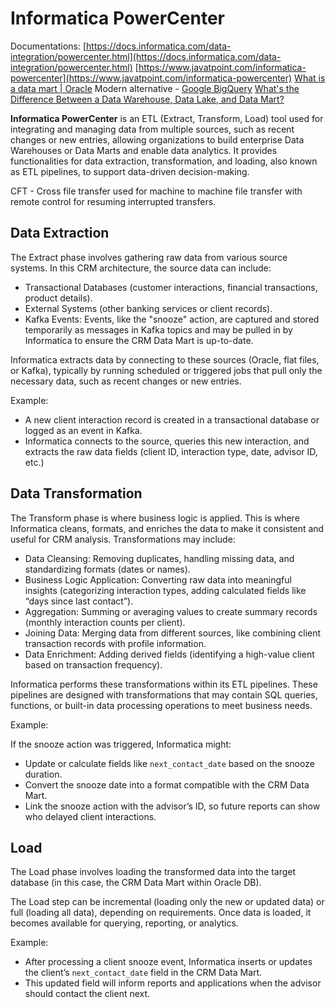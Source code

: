 # Informatica PowerCenter

Documentations:
[https://docs.informatica.com/data-integration/powercenter.html](https://docs.informatica.com/data-integration/powercenter.html)
[https://www.javatpoint.com/informatica-powercenter](https://www.javatpoint.com/informatica-powercenter)
[What is a data mart | Oracle](https://www.oracle.com/autonomous-database/what-is-data-mart/)
Modern alternative - [Google BigQuery](https://cloud.google.com/bigquery/)
[What's the Difference Between a Data Warehouse, Data Lake, and Data Mart?](https://aws.amazon.com/compare/the-difference-between-a-data-warehouse-data-lake-and-data-mart/)

**Informatica PowerCenter** is an ETL (Extract, Transform, Load) tool used for integrating and managing data from multiple sources, such as recent changes or new entries, allowing organizations to build enterprise Data Warehouses or Data Marts and enable data analytics.
It provides functionalities for data extraction, transformation, and loading, also known as ETL pipelines, to support data-driven decision-making.

CFT - Cross file transfer used for machine to machine file transfer with remote control for resuming interrupted transfers.

## Data Extraction

The Extract phase involves gathering raw data from various source systems. In this CRM architecture, the source data can include:

- Transactional Databases (customer interactions, financial transactions, product details).
- External Systems (other banking services or client records).
- Kafka Events: Events, like the "snooze" action, are captured and stored temporarily as messages in Kafka topics and may be pulled in by Informatica to ensure the CRM Data Mart is up-to-date.

Informatica extracts data by connecting to these sources (Oracle, flat files, or Kafka), typically by running scheduled or triggered jobs that pull only the necessary data, such as recent changes or new entries.

Example:

- A new client interaction record is created in a transactional database or logged as an event in Kafka.
- Informatica connects to the source, queries this new interaction, and extracts the raw data fields (client ID, interaction type, date, advisor ID, etc.)

## Data Transformation

The Transform phase is where business logic is applied. This is where Informatica cleans, formats, and enriches the data to make it consistent and useful for CRM analysis. Transformations may include:

- Data Cleansing: Removing duplicates, handling missing data, and standardizing formats (dates or names).
- Business Logic Application: Converting raw data into meaningful insights (categorizing interaction types, adding calculated fields like “days since last contact”).
- Aggregation: Summing or averaging values to create summary records (monthly interaction counts per client).
- Joining Data: Merging data from different sources, like combining client transaction records with profile information.
- Data Enrichment: Adding derived fields (identifying a high-value client based on transaction frequency).

Informatica performs these transformations within its ETL pipelines. These pipelines are designed with transformations that may contain SQL queries, functions, or built-in data processing operations to meet business needs.

Example:

If the snooze action was triggered, Informatica might:

- Update or calculate fields like `next_contact_date` based on the snooze duration.
- Convert the snooze date into a format compatible with the CRM Data Mart.
- Link the snooze action with the advisor’s ID, so future reports can show who delayed client interactions.

## Load

The Load phase involves loading the transformed data into the target database (in this case, the CRM Data Mart within Oracle DB).

The Load step can be incremental (loading only the new or updated data) or full (loading all data), depending on requirements. Once data is loaded, it becomes available for querying, reporting, or analytics.

Example:

- After processing a client snooze event, Informatica inserts or updates the client’s `next_contact_date` field in the CRM Data Mart.
- This updated field will inform reports and applications when the advisor should contact the client next.
